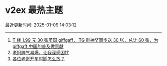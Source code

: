 # v2ex 最热主题

最近更新时间: 2025-01-09 14:03:12

--- 
1. [T 楼 1.99 元 30 张英国 giffgaff， TG 群抽奖同步送 30 张，总计 60 张，为 giffgaff 中国的普及做贡献](https://www.v2ex.com/t/1103737) 
2. [老妈脾气易爆，让我深感困扰](https://www.v2ex.com/t/1103758) 
3. [各位老哥开车时脚怎么放？](https://www.v2ex.com/t/1103779) 

